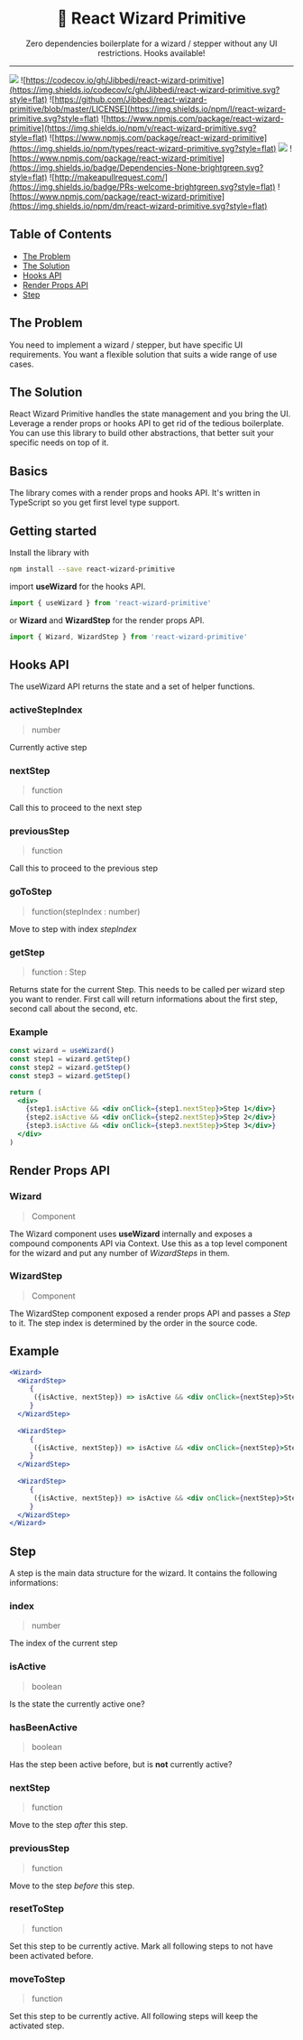 <div align="center">
<h1>
🧙 React Wizard Primitive
</h1
<div margin-bottom="20px">
Zero dependencies boilerplate for a wizard / stepper without any UI restrictions. Hooks available!
</div>
<hr>
</div>

![](https://img.shields.io/travis/Jibbedi/react-wizard-primitive.svg?style=flat)
![https://codecov.io/gh/Jibbedi/react-wizard-primitive](https://img.shields.io/codecov/c/gh/Jibbedi/react-wizard-primitive.svg?style=flat)
![https://github.com/Jibbedi/react-wizard-primitive/blob/master/LICENSE](https://img.shields.io/npm/l/react-wizard-primitive.svg?style=flat)
![https://www.npmjs.com/package/react-wizard-primitive](https://img.shields.io/npm/v/react-wizard-primitive.svg?style=flat)
![https://www.npmjs.com/package/react-wizard-primitive](https://img.shields.io/npm/types/react-wizard-primitive.svg?style=flat)
![](https://img.shields.io/bundlephobia/min/react-wizard-primitive.svg?style=flat)
![https://www.npmjs.com/package/react-wizard-primitive](https://img.shields.io/badge/Dependencies-None-brightgreen.svg?style=flat)
![http://makeapullrequest.com/](https://img.shields.io/badge/PRs-welcome-brightgreen.svg?style=flat)
![https://www.npmjs.com/package/react-wizard-primitive](https://img.shields.io/npm/dm/react-wizard-primitive.svg?style=flat)


## Table of Contents
- [The Problem](#the-problem)
- [The Solution](#the-solution)
- [Hooks API](#hooks-api)
- [Render Props API](#render-props-api)
- [Step](#step)

## The Problem
You need to implement a wizard / stepper, but have specific UI requirements.
You want a flexible solution that suits a wide range of use cases.

## The Solution
React Wizard Primitive handles the state management and you bring the UI.
Leverage a render props or hooks API to get rid of the tedious boilerplate.
You can use this library to build other abstractions, that better suit your specific needs on top of it.

## Basics
The library comes with a render props and hooks API. It's written in TypeScript so you get first level
type support.

## Getting started
Install the library with 
```bash
npm install --save react-wizard-primitive
```

import **useWizard** for the hooks API.
```jsx
import { useWizard } from 'react-wizard-primitive'
```

or
**Wizard** and **WizardStep** for the render props API.
```jsx
import { Wizard, WizardStep } from 'react-wizard-primitive'
```

## Hooks API
The useWizard API returns the state and a set of helper functions.

### activeStepIndex
> number

Currently active step

### nextStep
> function

Call this to proceed to the next step


### previousStep
> function

Call this to proceed to the previous step

### goToStep
> function(stepIndex : number)

Move to step with index *stepIndex*

### getStep
> function : Step

Returns state for the current Step. This needs to be called per wizard step you want to render.
First call will return informations about the first step, second call about the second, etc.

### Example
```jsx
const wizard = useWizard()
const step1 = wizard.getStep()
const step2 = wizard.getStep()
const step3 = wizard.getStep()

return (
  <div>
    {step1.isActive && <div onClick={step1.nextStep}>Step 1</div>}
    {step2.isActive && <div onClick={step2.nextStep}>Step 2</div>}
    {step3.isActive && <div onClick={step3.nextStep}>Step 3</div>}
  </div>
)
```


## Render Props API
### Wizard
> Component

The Wizard component uses **useWizard** internally and exposes a compound components API via Context.
Use this as a top level component for the wizard and put any number of *WizardSteps* in them.

### WizardStep
> Component

The WizardStep component exposed a render props API and passes a *Step* to it.
The step index is determined by the order in the source code.

## Example
```jsx
<Wizard>
  <WizardStep>
     {
      ({isActive, nextStep}) => isActive && <div onClick={nextStep}>Step 1</div>
     }
  </WizardStep>
  
  <WizardStep>
     {
      ({isActive, nextStep}) => isActive && <div onClick={nextStep}>Step 2</div>
     }
  </WizardStep>
  
  <WizardStep>
     {
      ({isActive, nextStep}) => isActive && <div onClick={nextStep}>Step 3</div>
     }
  </WizardStep>
</Wizard>
```

## Step
A step is the main data structure for the wizard.
It contains the following informations:

### index
> number

The index of the current step

### isActive
> boolean

Is the state the currently active one?

### hasBeenActive
> boolean

Has the step been active before, but is **not** currently active?

### nextStep
> function

Move to the step *after* this step.

### previousStep
> function 

Move to the step *before* this step.

### resetToStep
> function

Set this step to be currently active. Mark all following steps to not have been activated before.

### moveToStep
> function

Set this step to be currently active. All following steps will keep the activated step.




